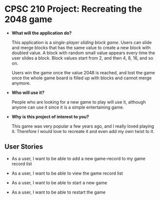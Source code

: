 # CPSC 210 Project: Recreating the 2048 game

- **What will the application do?**

    This application is a *single-player sliding block game*. Users can slide and merge blocks that has the same value
    to create a new block with doubled value. A block with random small value appears every time the user slides a 
    block. Block values start from 2, and then 4, 8, 16, and so on.
 
    Users win the game once the value 2048 is reached, and lost the game once the whole game board is filled up with
    blocks and cannot merge anymore.

- **Who will use it?**

    People who are looking for a new game to play will use it, although anyone can use it since it is a simple
    entertaining game.

- **Why is this project of interest to you?**

    This game was very popular a few years ago, and I really loved playing it. Therefore I would love to recreate it
    and even add my own twist to it.

## User Stories

- As a user, I want to be able to add a new game-record to my game record list

- As a user, I want to be able to view the game record list

- As a user, I want to be able to start a new game

- As a user, I want to be able to restart the game
